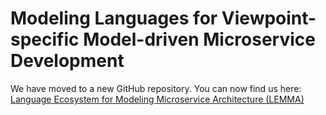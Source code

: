 # Modeling Languages for Viewpoint-specific Model-driven Microservice Development

We have moved to a new GitHub repository. You can now find us here: [Language Ecosystem for Modeling Microservice Architecture (LEMMA)](https://github.com/SeelabFhdo/lemma)
